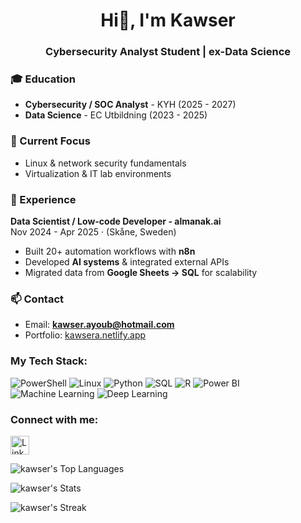 <h1 align="center">Hi👋, I'm Kawser</h1>

<h3 align="center">Cybersecurity Analyst Student | ex-Data Science</h3>



### 🎓 Education
- **Cybersecurity / SOC Analyst** - KYH (2025 - 2027)  
- **Data Science** - EC Utbildning (2023 - 2025)

### 🌱 Current Focus
- Linux & network security fundamentals  
- Virtualization & IT lab environments
  
### 💼 Experience
**Data Scientist / Low-code Developer - almanak.ai**  
Nov 2024 - Apr 2025 · (Skåne, Sweden)  
- Built 20+ automation workflows with **n8n**  
- Developed **AI systems** & integrated external APIs  
- Migrated data from **Google Sheets → SQL** for scalability  

### 📫 Contact
- Email: **kawser.ayoub@hotmail.com**  
- Portfolio: [kawsera.netlify.app](https://kawsera.netlify.app/)

### My Tech Stack: 
![PowerShell](https://img.shields.io/badge/PowerShell-5391FE?style=for-the-badge&logo=powershell&logoColor=white)
![Linux](https://img.shields.io/badge/Linux-FCC624?style=for-the-badge&logo=linux&logoColor=black)
![Python](https://img.shields.io/badge/Python-3670A0?style=for-the-badge&logo=python&logoColor=ffdd54)
![SQL](https://img.shields.io/badge/SQL-003B57?style=for-the-badge&logo=postgresql&logoColor=white)
![R](https://img.shields.io/badge/R-276DC3?style=for-the-badge&logo=r&logoColor=white)
![Power BI](https://img.shields.io/badge/Power%20BI-F2C811?style=for-the-badge&logo=power%20bi&logoColor=black)
![Machine Learning](https://img.shields.io/badge/Machine%20Learning-FF6F00?style=for-the-badge&logo=tensorflow&logoColor=white)
![Deep Learning](https://img.shields.io/badge/Deep%20Learning-00599C?style=for-the-badge&logo=keras&logoColor=white)

### Connect with me: 
[<img src="https://img.shields.io/badge/LinkedIn-0077B5?style=for-the-badge&logo=linkedin&logoColor=white" alt='LinkedIn' height='30'>](https://www.linkedin.com/in/kawser-ayoub/)  

![kawser's Top Languages](https://github-readme-stats.vercel.app/api/top-langs/?username=kawser-a&theme=flag-india&show_icons=true&hide_border=true&layout=compact)

![kawser's Stats](https://github-readme-stats.vercel.app/api?username=kawser-a&theme=flag-india&show_icons=true&hide_border=true&count_private=false)

![kawser's Streak](https://github-readme-streak-stats.herokuapp.com/?user=kawser-a&theme=flag-india&hide_border=true)


 
